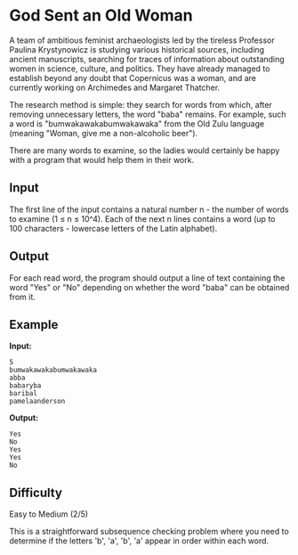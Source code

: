 # God Sent an Old Woman

A team of ambitious feminist archaeologists led by the tireless Professor Paulina Krystynowicz is studying various historical sources, including ancient manuscripts, searching for traces of information about outstanding women in science, culture, and politics. They have already managed to establish beyond any doubt that Copernicus was a woman, and are currently working on Archimedes and Margaret Thatcher.

The research method is simple: they search for words from which, after removing unnecessary letters, the word "baba" remains. For example, such a word is "bumwakawakabumwakawaka" from the Old Zulu language (meaning "Woman, give me a non-alcoholic beer").

There are many words to examine, so the ladies would certainly be happy with a program that would help them in their work.

## Input
The first line of the input contains a natural number n - the number of words to examine (1 ≤ n ≤ 10^4).
Each of the next n lines contains a word (up to 100 characters - lowercase letters of the Latin alphabet).

## Output
For each read word, the program should output a line of text containing the word "Yes" or "No" depending on whether the word "baba" can be obtained from it.

## Example
**Input:**
```
5
bumwakawakabumwakawaka
abba
babaryba
baribal
pamelaanderson
```

**Output:**
```
Yes
No
Yes
Yes
No
```

## Difficulty
Easy to Medium (2/5)

This is a straightforward subsequence checking problem where you need to determine if the letters 'b', 'a', 'b', 'a' appear in order within each word.
